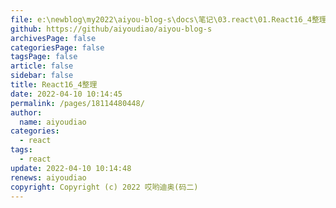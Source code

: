 ```yaml
---
file: e:\newblog\my2022\aiyou-blog-s\docs\笔记\03.react\01.React16_4整理.md
github: https://github/aiyoudiao/aiyou-blog-s
archivesPage: false
categoriesPage: false
tagsPage: false
article: false
sidebar: false
title: React16_4整理
date: 2022-04-10 10:14:45
permalink: /pages/18114480448/
author: 
  name: aiyoudiao
categories: 
  - react
tags: 
  - react
update: 2022-04-10 10:14:48
renews: aiyoudiao
copyright: Copyright (c) 2022 哎哟迪奥(码二)
---
```




